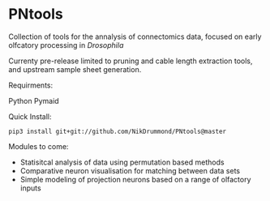 # PNtools
Collection of tools for the annalysis of connectomics data, focused on early olfcatory processing in _Drosophila_

Currenty pre-release limited to pruning and cable length extraction tools, and upstream sample sheet generation.

Requirments:

  Python
  Pymaid

Quick Install:

  `pip3 install git+git://github.com/NikDrummond/PNtools@master`

Modules to come:

  - Statisitcal analysis of data using permutation based methods
  - Comparative neuron visualisation for matching between data sets
  - Simple modeling of projection neurons based on a range of olfactory inputs
